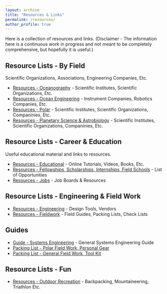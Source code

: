 ```yaml
---
layout: archive
title: "Resources & Links"
permalink: /resources/
author_profile: true
---
```


Here is a collection of resources and links.
(Disclaimer - The information here is a continuous work in progress and not meant to be completely comprehensive, but hopefully it is useful.)


## Resource Lists - By Field
Scientific Organizations, Associations, Engineering Companies, Etc.

* [Resources - Oceanography](https://andrewdmullen.github.io/resources_oceanography/) - Scientific Institutes, Scientific Organizations, Etc.
* [Resources - Ocean Engineering](https://andrewdmullen.github.io/resources_oceanengineering/) - Instrument Companies, Robotics Companies, Etc.
* [Resources - Polar](https://andrewdmullen.github.io/resources_polar/) - Scientific Institutes, Scientific Organizations, Companinies, Etc.
* [Resources - Planetary Science & Astrobiology](https://andrewdmullen.github.io/resources_planetary/) - Scientific Institutes, Scientific Organizations, Companinies, Etc.

## Resource Lists - Career & Education 
Useful educational material and links to resources.

* [Resources - Educational](https://andrewdmullen.github.io/resources_educational/) - Online Tutorials, Videos, Books, Etc.
* [Resources - Fellowships, Scholarships, Internships, Field Schools](https://andrewdmullen.github.io/resources_fellowships) - List of Opportunities
* [Resources - Jobs](https://andrewdmullen.github.io/resources_jobs) - Job Boards & Resources

## Resource Lists - Engineering & Field Work
* [Resources - Engineering](https://andrewdmullen.github.io/resources_engineering/) - Design Tools, Vendors
* [Resources - Fieldwork](https://andrewdmullen.github.io/resources_fieldwork/) - Field Guides, Packing Lists, Check Lists

## Guides
* [Guide - Systems Engineering](https://andrewdmullen.github.io/resources_systemsengineeringguide/) - General Systems Engineering Guide
* [Packing List - Polar Field Work, Personal Gear](https://andrewdmullen.github.io/PackingList_PolarGear/) 
* [Packing List - General Field Work, Tool Kit](https://andrewdmullen.github.io/PackingList_FieldTools/) 


## Resource Lists - Fun
* [Resources - Outdoor Recreation](https://andrewdmullen.github.io/resources_outdoor/) - Backpacking, Mountaineering, Triathlon Etc.

<!---
To Add 

* [Guide - Techincal Writing / Instrumentation Publications]
* [Guide - Optical System Design]
* [Guide - Science Project Managment]


### Polar Field Skills
* Ropes & Rigging
	* US Armed Forces Guide to Rigging (TM 3-34.86): [Rigging Techniques, Procedures, and Applications](https://armypubs.army.mil/epubs/DR_pubs/DR_a/pdf/web/tm3_34x86.pdf)
	* Lines & Straps: dynamic line, static line, cam strap, ratchet strap
	* Knots: Figure 8, Bowline, Alpine Butterfly, Prusik, Truckers Hitch, Double Fisherman Knot, Clove Hitch
	* Rigging: 4 to 1 pulley system, 3 to 1 Z-pulley, ice anchor, deadman snow anchor
* Engines
	* [USAP Field Guide](https://www.usap.gov/USAPgov/travelAndDeployment/documents/USAP-Continental-Field-Manual.pdf): Snowmobiles, Generators, and Renewable Energy Power Systems - page 56-63
	* Types: 4 stroke (intake, compression, power, and exhaust), 2 stroke (intake/compression, power/exhaust)
	* Fuels: avgas, mogas, premix, diesel 
	* Controls: throttle, choke, priming
	* Components: carburetor, piston, injector, spark plug, crankshaft, belt
* Communications
* Navigation
* First Aid
* Weather

* Companies & Vendors - General Outdoors
	* Ropes & Rigging: Petzl, Kong, Blue Water, New England Ropes
	* Generators: [Honda](https://powerequipment.honda.com/)
	* Communication: [Garmin](https://www.garmin.com/) (satellite messangers), [Iridium](https://www.iridium.com/) (satellite phones), Motorola (two way radios)

[University of Utah Books](https://www.awls.online/library)

Vendors 
	- IMU: KVH, Honeywell
	- Sea Sciences (Acrobat)
	- Measurement Computing (DAQ)
	- Custom Battery Pack: SubCTech
	- Burn wire, syntactic foam, ropes
	- Alternative sources for connectors
	- Cases: pelican, skb

To Add - Misc 
	- Misc: small motors book
	- General: brief history of time, guns germs steel, short history of nearly everything 
	- Antarctica: polar history book, etc. 

	
To Add - Personal Packing Lists
- Personal Backpacking

Outdoors
Backpacking
Gillespie Circuit NZ, 2019 (36 mi, 3 days)
John Muir Trail, Vermillion Valley Resort to Whitney Portal, Sierras, 2012 (~130 mi, ~10 days,)
Denali State Park, 2010 (~18 mi ?,  3 days)
Kepler Track NZ, 2009 (37 mi, 3 days)

Engineering & Management Approach
Systems
Iteration: goal, plan, execution, feedback
Risk Management & Planning: identify hazard, mitigate, trouble shoot, contingency
Engineering Development Cycle
Design: 
Project Definition: objective, requirements, challenges, solution trade space
Engineer: 
design calculations, bill of materials, schematics / diagrams
Build 
Test
Approach
Meeting: open (review, issue gather, prioritize), tasks (review, options selection - box, assignment - do)
Communications: open and free communications
--->